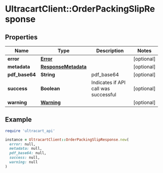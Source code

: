 # UltracartClient::OrderPackingSlipResponse

## Properties

| Name | Type | Description | Notes |
| ---- | ---- | ----------- | ----- |
| **error** | [**Error**](Error.md) |  | [optional] |
| **metadata** | [**ResponseMetadata**](ResponseMetadata.md) |  | [optional] |
| **pdf_base64** | **String** | pdf_base64 | [optional] |
| **success** | **Boolean** | Indicates if API call was successful | [optional] |
| **warning** | [**Warning**](Warning.md) |  | [optional] |

## Example

```ruby
require 'ultracart_api'

instance = UltracartClient::OrderPackingSlipResponse.new(
  error: null,
  metadata: null,
  pdf_base64: null,
  success: null,
  warning: null
)
```

